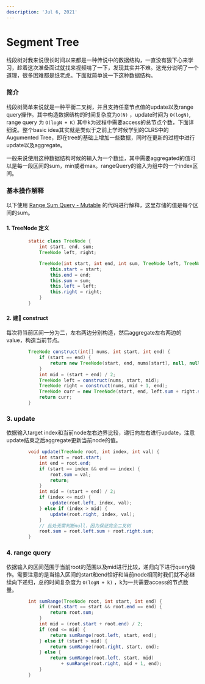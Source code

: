 ```yaml
---
description: 'Jul 6, 2021'
---
```


# Segment Tree

线段树对我来说很长时间以来都是一种传说中的数据结构，一直没有狠下心来学习，趁着这次准备面试就找来视频啃了一下，发现其实并不难。这充分说明了一个道理，很多困难都是纸老虎。下面就简单说一下这种数据结构。

### 简介

线段树简单来说就是一种平衡二叉树，并且支持任意节点值的update以及range query操作。其中构造数据结构的时间复杂度为`O(N)` ，update时间为 `O(logN)`, range query 为 `O(logN + K)` 其中k为过程中需要access的总节点个数，下面详细说。整个basic idea其实就是类似于之前上学时候学到的CLRS中的Augumented Tree，即在tree的基础上增加一些数据，同时在更新的过程中进行update以及aggregate。

一般来说使用这种数据结构时候的输入为一个数组，其中需要aggregated的值可以是每一段区间的sum，min或者max。rangeQuery的输入为组中的一个index区间。

### 基本操作解释

以下使用 [Range Sum Query - Mutable](https://leetcode.com/problems/range-sum-query-mutable/) 的代码进行解释，这里存储的值是每个区间的sum。

#### 1. TreeNode 定义

```java
        static class TreeNode {
            int start, end, sum;
            TreeNode left, right;

            TreeNode(int start, int end, int sum, TreeNode left, TreeNode right) {
                this.start = start;
                this.end = end;
                this.sum = sum;
                this.left = left;
                this.right = right;
            }
        }
```

#### 2. 建🌲 construct

每次将当前区间一分为二，左右两边分别构造，然后aggregate左右两边的value，构造当前节点。

```java
        TreeNode construct(int[] nums, int start, int end) {
            if (start == end) {
                return new TreeNode(start, end, nums[start], null, null);
            }
            int mid = (start + end) / 2;
            TreeNode left = construct(nums, start, mid);
            TreeNode right = construct(nums, mid + 1, end);
            TreeNode curr = new TreeNode(start, end, left.sum + right.sum, left, right);
            return curr;
        }
```

### 3. update

依据输入target index和当前node左右边界比较，递归向左右进行update，注意update结束之后aggregate更新当前node的值。

```java
        void update(TreeNode root, int index, int val) {
            int start = root.start;
            int end = root.end;
            if (start == index && end == index) {
                root.sum = val;
                return;
            }
            int mid = (start + end) / 2;
            if (index <= mid) {
                update(root.left, index, val);
            } else if (index > mid) {
                update(root.right, index, val);
            }
            // 此处无需判断null，因为保证完全二叉树
            root.sum = root.left.sum + root.right.sum;
        }
```

### 4. range query

依据输入的区间范围于当前root的范围以及mid进行比较，递归向下进行query操作。需要注意的是当输入区间的start和end恰好和当前node相同时我们就不必继续向下递归，总的时间复杂度为 `O(logN + k)` ，k为一共需要access的节点数量。

```java
        int sumRange(TreeNode root, int start, int end) {
            if (root.start == start && root.end == end) {
                return root.sum;
            }
            int mid = (root.start + root.end) / 2;
            if (end <= mid) {
                return sumRange(root.left, start, end);
            } else if (start > mid) {
                return sumRange(root.right, start, end);
            } else {
                return sumRange(root.left, start, mid) 
                    + sumRange(root.right, mid + 1, end);
            }
        }
```

